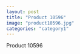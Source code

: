 ```yaml
---
layout: post
title: "Product 10596"
image: "product10596.jpg"
categories: "category1"
---
```

Product 10596
